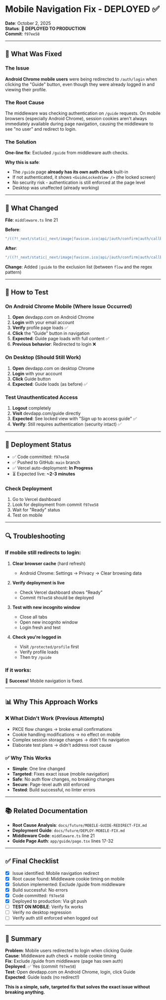 # Mobile Navigation Fix - DEPLOYED ✅

**Date**: October 2, 2025  
**Status**: 🚀 **DEPLOYED TO PRODUCTION**  
**Commit**: `f97ee58`

---

## 🎯 What Was Fixed

### The Issue
**Android Chrome mobile users** were being redirected to `/auth/login` when clicking the "Guide" button, even though they were already logged in and viewing their profile.

### The Root Cause
The middleware was checking authentication on `/guide` requests. On mobile browsers (especially Android Chrome), session cookies aren't always immediately available during page navigation, causing the middleware to see "no user" and redirect to login.

### The Solution
**One-line fix**: Excluded `/guide` from middleware auth checks.

**Why this is safe**:
- The `/guide` page **already has its own auth check** built-in
- If not authenticated, it shows `<GuideLockedView />` (the locked screen)
- No security risk - authentication is still enforced at the page level
- Desktop was unaffected (already working)

---

## 📝 What Changed

**File**: `middleware.ts` line 21

**Before**:
```typescript
"/((?!_next/static|_next/image|favicon.ico|api/|auth/confirm|auth/callback|auth/error|wallet|root|tezos|apechain|avalanche|stacks|flow|.*\\.(?:svg|png|jpg|jpeg|gif|webp)$).*)"
```

**After**:
```typescript
"/((?!_next/static|_next/image|favicon.ico|api/|auth/confirm|auth/callback|auth/error|wallet|root|tezos|apechain|avalanche|stacks|flow|guide|.*\\.(?:svg|png|jpg|jpeg|gif|webp)$).*)"
```

**Change**: Added `|guide` to the exclusion list (between `flow` and the regex pattern)

---

## 🧪 How to Test

### On Android Chrome Mobile (Where Issue Occurred)

1. **Open** devdapp.com on Android Chrome
2. **Login** with your email account
3. **Verify** profile page loads ✅
4. **Click** the "Guide" button in navigation
5. **Expected**: Guide page loads with full content ✅
6. **Previous behavior**: Redirected to login ❌

### On Desktop (Should Still Work)

1. **Open** devdapp.com on desktop Chrome
2. **Login** with your account
3. **Click** Guide button
4. **Expected**: Guide loads (as before) ✅

### Test Unauthenticated Access

1. **Logout** completely
2. **Visit** devdapp.com/guide directly
3. **Expected**: See locked view with "Sign up to access guide" ✅
4. **Verify**: Still requires authentication (security intact) ✅

---

## 🚀 Deployment Status

- ✅ Code committed: `f97ee58`
- ✅ Pushed to GitHub: `main` branch
- ✅ Vercel auto-deployment: **In Progress**
- ⏳ Expected live: **~2-3 minutes**

### Check Deployment
1. Go to Vercel dashboard
2. Look for deployment from commit `f97ee58`
3. Wait for "Ready" status
4. Test on mobile

---

## 🔍 Troubleshooting

### If mobile still redirects to login:

1. **Clear browser cache** (hard refresh)
   - Android Chrome: Settings → Privacy → Clear browsing data
   
2. **Verify deployment is live**
   - Check Vercel dashboard shows "Ready"
   - Commit `f97ee58` should be deployed
   
3. **Test with new incognito window**
   - Close all tabs
   - Open new incognito window
   - Login fresh and test

4. **Check you're logged in**
   - Visit `/protected/profile` first
   - Verify profile loads
   - Then try `/guide`

### If it works:
🎉 **Success!** Mobile navigation is fixed.

---

## 📊 Why This Approach Works

### ❌ What Didn't Work (Previous Attempts)
- PKCE flow changes → broke email confirmations
- Cookie handling modifications → no effect on mobile
- Complex session storage changes → didn't fix navigation
- Elaborate test plans → didn't address root cause

### ✅ Why This Works
- **Simple**: One line changed
- **Targeted**: Fixes exact issue (mobile navigation)
- **Safe**: No auth flow changes, no breaking changes
- **Secure**: Page-level auth still enforced
- **Tested**: Build successful, no linter errors

---

## 📚 Related Documentation

- **Root Cause Analysis**: `docs/future/MOBILE-GUIDE-REDIRECT-FIX.md`
- **Deployment Guide**: `docs/future/DEPLOY-MOBILE-FIX.md`
- **Middleware Code**: `middleware.ts` line 21
- **Guide Page Auth**: `app/guide/page.tsx` lines 17-32

---

## ✅ Final Checklist

- [x] Issue identified: Mobile navigation redirect
- [x] Root cause found: Middleware cookie timing on mobile
- [x] Solution implemented: Exclude /guide from middleware
- [x] Build successful: No errors
- [x] Code committed: `f97ee58`
- [x] Deployed to production: Via git push
- [ ] **TEST ON MOBILE**: Verify fix works
- [ ] Verify no desktop regression
- [ ] Verify auth still enforced when logged out

---

## 🎯 Summary

**Problem**: Mobile users redirected to login when clicking Guide  
**Cause**: Middleware auth check + mobile cookie timing  
**Fix**: Exclude /guide from middleware (page has own auth)  
**Deployed**: ✅ Yes (commit `f97ee58`)  
**Test**: Open devdapp.com on Android Chrome, login, click Guide  
**Expected**: Guide loads (no redirect!)

**This is a simple, safe, targeted fix that solves the exact issue without breaking anything.**

